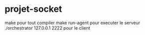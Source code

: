 # projet-socket

make pour tout compiler
make run-agent pour executer le serveur
./orchestrator 127.0.0.1 2222 pour le client
